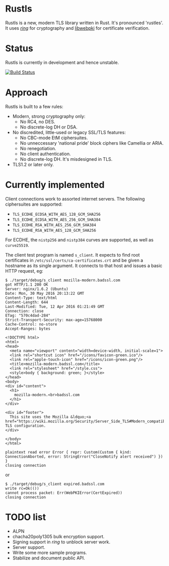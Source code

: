 # Rustls
Rustls is a new, modern TLS library written in Rust.  It's pronounced 'rustles'.
It uses [*ring*](https://github.com/briansmith/ring) for cryptography
and [libwebpki](https://github.com/briansmith/webpki) for certificate
verification.

# Status
Rustls is currently in development and hence unstable.

[![Build Status](https://travis-ci.org/ctz/rustls.svg?branch=master)](https://travis-ci.org/ctz/rustls)

# Approach
Rustls is built to a few rules:

- Modern, strong cryptography only:
  - No RC4, no DES.
  - No discrete-log DH or DSA.
- No discredited, little-used or legacy SSL/TLS features:
  - No CBC-mode EtM ciphersuites.
  - No unneccessary 'national pride' block ciphers like Camellia or ARIA.
  - No renegotiation.
  - No client authentication.
  - No discrete-log DH.  It's misdesigned in TLS.
- TLS1.2 or later only.

# Currently implemented
Client connections work to assorted internet servers.  The
following ciphersuites are supported:

- `TLS_ECDHE_ECDSA_WITH_AES_128_GCM_SHA256`
- `TLS_ECDHE_ECDSA_WITH_AES_256_GCM_SHA384`
- `TLS_ECDHE_RSA_WITH_AES_256_GCM_SHA384`
- `TLS_ECDHE_RSA_WITH_AES_128_GCM_SHA256`

For ECDHE, the `nistp256` and `nistp384` curves are supported,
as well as `curve25519`.

The client test program is named `s_client`.  It expects to
find root certificates in `/etc/ssl/certs/ca-certificates.crt`
and be given a hostname as its single argument.  It connects
to that host and issues a basic HTTP request, eg:

```
$ ./target/debug/s_client mozilla-modern.badssl.com
got HTTP/1.1 200 OK
Server: nginx/1.6.2 (Ubuntu)
Date: Mon, 30 May 2016 20:13:22 GMT
Content-Type: text/html
Content-Length: 644
Last-Modified: Tue, 12 Apr 2016 01:21:49 GMT
Connection: close
ETag: "570c4dad-284"
Strict-Transport-Security: max-age=15768000
Cache-Control: no-store
Accept-Ranges: bytes

<!DOCTYPE html>
<html>
<head>
  <meta name="viewport" content="width=device-width, initial-scale=1">
  <link rel="shortcut icon" href="/icons/favicon-green.ico"/>
  <link rel="apple-touch-icon" href="/icons/icon-green.png"/>
  <title>mozilla-modern.badssl.com</title>
  <link rel="stylesheet" href="/style.css">
  <style>body { background: green; }</style>
</head>
<body>
<div id="content">
  <h1>
    mozilla-modern.<br>badssl.com
  </h1>
</div>

<div id="footer">
  This site uses the Mozilla &ldquo;<a href="https://wiki.mozilla.org/Security/Server_Side_TLS#Modern_compatibility">Modern</a>&rdquo; TLS configuration.
</div>

</body>
</html>

plaintext read error Error { repr: Custom(Custom { kind: ConnectionAborted, error: StringError("CloseNotify alert received") }) }
closing connection
```

or

```
$ ./target/debug/s_client expired.badssl.com
write rc=Ok(())
cannot process packet: Err(WebPKIError(CertExpired))
closing connection
```

# TODO list
- ALPN
- chacha20poly1305 bulk encryption support.
- Signing support in *ring* to unblock server work.
- Server support.
- Write some more sample programs.
- Stabilize and document public API.
